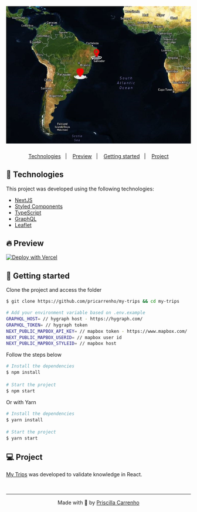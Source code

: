 <h1 align="center">
    <img alt="My Trips" title="My Trips" src=".github/assets/myTrips.jpg" />
</h1>

<p align="center">
  <a href="#-technologies">Technologies</a>&nbsp;&nbsp;&nbsp;|&nbsp;&nbsp;&nbsp;
  <a href="#-preview">Preview</a>&nbsp;&nbsp;&nbsp;|&nbsp;&nbsp;&nbsp;
  <a href="#-Getting-started">Getting started</a>&nbsp;&nbsp;&nbsp;|&nbsp;&nbsp;&nbsp;
  <a href="#-project">Project</a>
</p>

## 🧪 Technologies

This project was developed using the following technologies:

- [NextJS](https://nextjs.org/)
- [Styled Components](https://styled-components.com/)
- [TypeScript](https://www.typescriptlang.org/)
- [GraphQL](https://graphql.org/)
- [Leaflet](https://leafletjs.com/)

## 🔥 Preview

[![Deploy with Vercel](https://vercel.com/button)](https://my-trips.pricarrenho.com.br)

## 🚀 Getting started

Clone the project and access the folder

```bash
$ git clone https://github.com/pricarrenho/my-trips && cd my-trips
```

```bash
# Add your environment variable based on .env.example
GRAPHQL_HOST= // hygraph host - https://hygraph.com/
GRAPHQL_TOKEN= // hygraph token
NEXT_PUBLIC_MAPBOX_API_KEY= // mapbox token - https://www.mapbox.com/
NEXT_PUBLIC_MAPBOX_USERID= // mapbox user id
NEXT_PUBLIC_MAPBOX_STYLEID= // mapbox host

```

Follow the steps below

```bash
# Install the dependencies
$ npm install

# Start the project
$ npm start

```

Or with Yarn

```bash
# Install the dependencies
$ yarn install

# Start the project
$ yarn start

```

## 💻 Project

[My Trips](https://my-trips.pricarrenho.com.br) was developed to validate knowledge in React.

<br/>

---

<p align="center">
Made with 💜 by <a href="https://www.pricarrenho.com.br">Priscilla Carrenho</a> 
</p>
